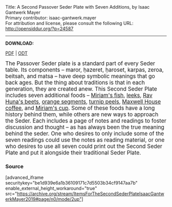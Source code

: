 <html>
<head></head>
<body>
Title: A Second Passover Seder Plate with Seven Additions, by Isaac Gantwerk Mayer<br />
Primary contributor: isaac-gantwerk.mayer<br />
For attribution and license, please consult the following URL: <a href="http://opensiddur.org/?p=24587">http://opensiddur.org/?p=24587</a>
<p />
<hr />

<strong>DOWNLOAD:</strong> 

<a href="https://archive.org/download/ItemsForTheSecondSederPlateIsaacGantwerkMayer2019/Items%20for%20the%20Second%20Seder%20Plate%20%28Isaac%20Gantwerk%20Mayer%202019%29.pdf">PDF</a> | <a href="https://archive.org/download/ItemsForTheSecondSederPlateIsaacGantwerkMayer2019/Items%20for%20the%20Second%20Seder%20Plate%20%28Isaac%20Gantwerk%20Mayer%202019%29.odt">ODT</a>

<div class="english" style="font-size: 1.2em;">
The Passover Seder plate is a standard part of every Seder table. Its components – maror, ḥazeret, ḥaroset, karpas, zeroa, beitsah, and matsa – have deep symbolic meanings that go back ages. But the thing about traditions is that in each generation, they are created anew. This Second Seder Plate includes seven additional foods – <a href="/?p=36300">Miriam's fish</a>, <a href="/?p=36307">leeks</a>, <a href="/?p=36310">Rav Huna's beets</a>, <a href="/?p=36312">orange segments</a>, <a href="/?p=36317">turnip peels</a>, <a href="/?p=36328">Maxwell House coffee</a>, and <a href="/?p=36324">Miriam's cup</a>. Some of these foods have a long history behind them, while others are new ways to approach the Seder. Each includes a page of notes and readings to foster discussion and thought – as has always been the true meaning behind the seder. One who desires to only include some of the seven readings could use the notes as reading material, or one who desires to use all seven could print out the Second Seder Plate and put it alongside their traditional Seder Plate.
</div>

<h3>Source</h3>

[advanced_iframe securitykey="be1d939e6a1b36109171c7d5503b34cf9147aa7b" enable_external_height_workaround="true" src="https://archive.org/stream/ItemsForTheSecondSederPlateIsaacGantwerkMayer2019#page/n0/mode/2up"]

&nbsp;


</body>
</html>